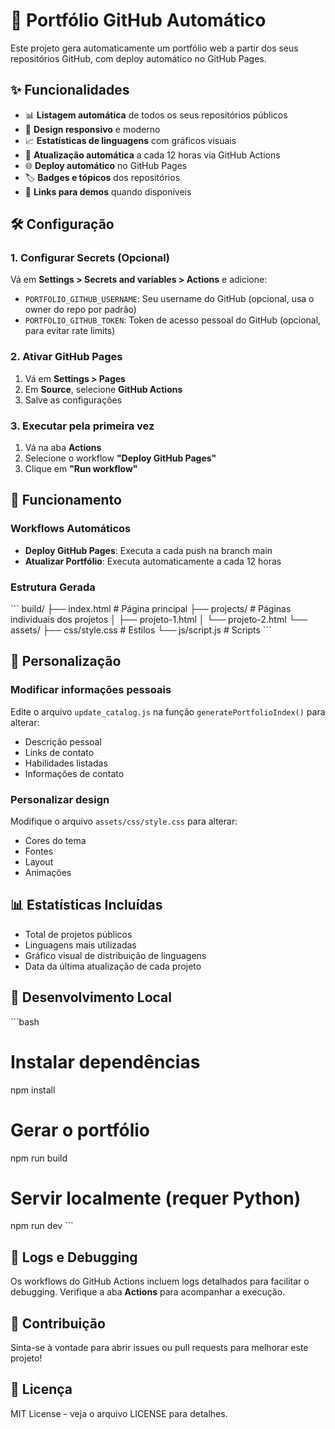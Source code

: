 # 🚀 Portfólio GitHub Automático

Este projeto gera automaticamente um portfólio web a partir dos seus repositórios GitHub, com deploy automático no GitHub Pages.

## ✨ Funcionalidades

- 📊 **Listagem automática** de todos os seus repositórios públicos
- 🎨 **Design responsivo** e moderno
- 📈 **Estatísticas de linguagens** com gráficos visuais
- 🔄 **Atualização automática** a cada 12 horas via GitHub Actions
- 🌐 **Deploy automático** no GitHub Pages
- 🏷️ **Badges e tópicos** dos repositórios
- 🔗 **Links para demos** quando disponíveis

## 🛠️ Configuração

### 1. Configurar Secrets (Opcional)

Vá em **Settings > Secrets and variables > Actions** e adicione:

- `PORTFOLIO_GITHUB_USERNAME`: Seu username do GitHub (opcional, usa o owner do repo por padrão)
- `PORTFOLIO_GITHUB_TOKEN`: Token de acesso pessoal do GitHub (opcional, para evitar rate limits)

### 2. Ativar GitHub Pages

1. Vá em **Settings > Pages**
2. Em **Source**, selecione **GitHub Actions**
3. Salve as configurações

### 3. Executar pela primeira vez

1. Vá na aba **Actions**
2. Selecione o workflow **"Deploy GitHub Pages"**
3. Clique em **"Run workflow"**

## 🔄 Funcionamento

### Workflows Automáticos

- **Deploy GitHub Pages**: Executa a cada push na branch main
- **Atualizar Portfólio**: Executa automaticamente a cada 12 horas

### Estrutura Gerada

\`\`\`
build/
├── index.html              # Página principal
├── projects/               # Páginas individuais dos projetos
│   ├── projeto-1.html
│   └── projeto-2.html
└── assets/
    ├── css/style.css       # Estilos
    └── js/script.js        # Scripts
\`\`\`

## 🎨 Personalização

### Modificar informações pessoais

Edite o arquivo `update_catalog.js` na função `generatePortfolioIndex()` para alterar:

- Descrição pessoal
- Links de contato
- Habilidades listadas
- Informações de contato

### Personalizar design

Modifique o arquivo `assets/css/style.css` para alterar:

- Cores do tema
- Fontes
- Layout
- Animações

## 📊 Estatísticas Incluídas

- Total de projetos públicos
- Linguagens mais utilizadas
- Gráfico visual de distribuição de linguagens
- Data da última atualização de cada projeto

## 🔧 Desenvolvimento Local

\`\`\`bash
# Instalar dependências
npm install

# Gerar o portfólio
npm run build

# Servir localmente (requer Python)
npm run dev
\`\`\`

## 📝 Logs e Debugging

Os workflows do GitHub Actions incluem logs detalhados para facilitar o debugging. Verifique a aba **Actions** para acompanhar a execução.

## 🤝 Contribuição

Sinta-se à vontade para abrir issues ou pull requests para melhorar este projeto!

## 📄 Licença

MIT License - veja o arquivo LICENSE para detalhes.
